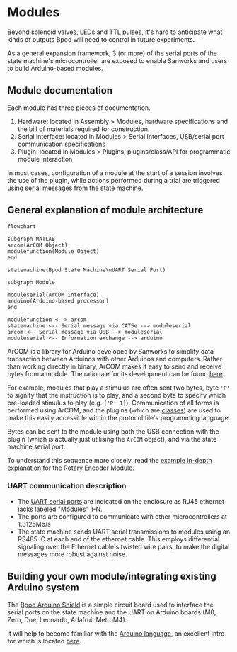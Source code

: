 
# Modules
Beyond solenoid valves, LEDs and TTL pulses, it's hard to anticipate what kinds of outputs Bpod will need to control in future experiments.

As a general expansion framework, 3 (or more) of the serial ports of the state machine's microcontroller are exposed to enable Sanworks and users to build Arduino-based modules.

## Module documentation
Each module has three pieces of documentation.

1. Hardware: located in Assembly > Modules, hardware specifications and the bill of materials required for construction.
2. Serial interface: located in Modules > Serial Interfaces, USB/serial port communication specifications
3. Plugin: located in Modules > Plugins, plugins/class/API for programmatic module interaction

In most cases, configuration of a module at the start of a session involves the use of the plugin, while actions performed during a trial are triggered using serial messages from the state machine.


## General explanation of module architecture
```mermaid
flowchart

subgraph MATLAB
arcom(ArCOM Object)
modulefunction(Module Object)
end

statemachine(Bpod State Machine\nUART Serial Port)

subgraph Module

moduleserial(ArCOM interface)
arduino(Arduino-based processor)
end

modulefunction <--> arcom
statemachine <-- Serial message via CAT5e --> moduleserial
arcom <-- Serial message via USB --> moduleserial
moduleserial <-- Information exchange --> arduino
```

ArCOM is a library for Arduino developed by Sanworks to simplify data transaction between Arduinos with other Arduinos and computers. Rather than working directly in binary, ArCOM makes it easy to send and receive bytes from a module. The rationale for its development can be found [here](https://sanworks.io/news/viewArticle?articleID=ArCOM1).

<!-- but why use this instead of the Serial class? -->

For example, modules that play a stimulus are often sent two bytes, byte `'P'` to signify that the instruction is to play, and a second byte to specify which pre-loaded stimulus to play (e.g. `['P' 1]`). Communication of all forms is performed using ArCOM, and the plugins (which are [classes](https://www.mathworks.com/help/matlab/object-oriented-programming.html)) are used to make this easily accessible within the protocol file's programming language.

Bytes can be sent to the module using both the USB connection with the plugin (which is actually just utilising the `ArCOM` object), and via the state machine serial port.

To understand this sequence more closely, read the [example in-depth explanation](../module-documentation/rotary-encoder-module.md#serial-interface-and-module-class-guide) for the Rotary Encoder Module.

### UART communication description

- The [UART serial ports](https://www.google.com/url?q=https%3A%2F%2Flearn.sparkfun.com%2Ftutorials%2Fserial-communication%2Fuarts&sa=D&sntz=1&usg=AOvVaw2e5bid8ez_clYR9sdmyEtv) are indicated on the enclosure as RJ45 ethernet jacks labeled "Modules" 1-N.
- The ports are configured to communicate with other microcontrollers at 1.3125Mb/s
- The state machine sends UART serial transmissions to modules using an RS485 IC at each end of the ethernet cable. This employs differential signaling over the Ethernet cable's twisted wire pairs, to make the digital messages more robust against noise.

## Building your own module/integrating existing Arduino system
The [Bpod Arduino Shield](../assembly/arduino-shield-gen2-assembly.md) is a simple circuit board used to interface the serial ports on the state machine and the UART on Arduino boards (M0, Zero, Due, Leonardo, Adafruit MetroM4).

It will help to become familiar with the [Arduino language](http://www.google.com/url?q=http%3A%2F%2Farduino.cc%2Fen%2FReference%2FHomePage&sa=D&sntz=1&usg=AOvVaw1v-cPDNL0l0ua0s9yO_xvD), an excellent intro for which is located [here](https://www.google.com/url?q=https%3A%2F%2Flearn.sparkfun.com%2Ftutorials%2Fwhat-is-an-arduino&sa=D&sntz=1&usg=AOvVaw1od5YgunQFQgRDuuzRaBOE).
